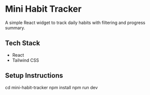 # Mini Habit Tracker

A simple React widget to track daily habits with filtering and progress summary.

## Tech Stack

- React
- Tailwind CSS

##  Setup Instructions

cd mini-habit-tracker
npm install
npm run dev
